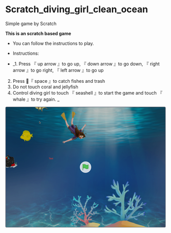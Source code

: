 # Scratch_diving_girl_clean_ocean
Simple game by Scratch

**This is an scratch based game**
* You can follow the instructions to play.

* Instructions:
* _1. Press 『 up arrow 』to go up, 『 down arrow 』to go down, 『 right arrow 』to go right, 『 left arrow 』to go up
2. Press 『 space 』to catch fishes and trash
3. Do not touch coral and jellyfish 
4. Control diving girl to touch 『 seashell 』to start the game and touch 『 whale 』to try again. _

![game image](https://github.com/Snoopy1994/Scratch_diving_girl_clean_ocean/blob/main/diving%20girl.png)
